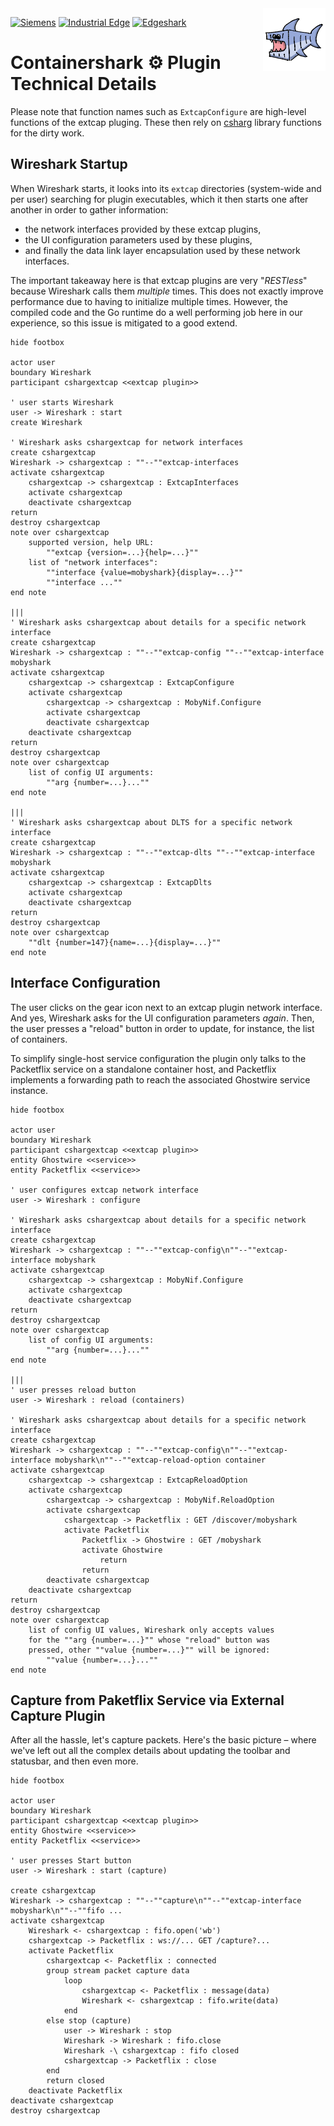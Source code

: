 <img align="right" width="100" height="100" src="../images/csharg-icon-100x100-ltr.png" style="padding: 0 0 1ex 0.8em">

[![Siemens](https://img.shields.io/badge/github-siemens-009999?logo=github)](https://github.com/siemens)
[![Industrial Edge](https://img.shields.io/badge/github-industrial%20edge-e39537?logo=github)](https://github.com/industrial-edge)
[![Edgeshark](https://img.shields.io/badge/github-Edgeshark-003751?logo=github)](https://github.com/siemens/edgeshark)

# Containershark ⚙ Plugin Technical Details

Please️ note that function names such as `ExtcapConfigure` are high-level
functions of the extcap pluging. These then rely on
[csharg](https://github.com/siemens/csharg) library functions for the dirty
work.

## Wireshark Startup

When Wireshark starts, it looks into its `extcap` directories (system-wide and
per user) searching for plugin executables, which it then starts one after
another in order to gather information:

- the network interfaces provided by these extcap plugins,
- the UI configuration parameters used by these plugins,
- and finally the data link layer encapsulation used by these network interfaces.

The important takeaway here is that extcap plugins are very "_RESTless_" because
Wireshark calls them _multiple_ times. This does not exactly improve performance
due to having to initialize multiple times. However, the compiled code and the
Go runtime do a well performing job here in our experience, so this issue is
mitigated to a good extend.

```plantuml
hide footbox

actor user
boundary Wireshark
participant cshargextcap <<extcap plugin>>

' user starts Wireshark
user -> Wireshark : start
create Wireshark

' Wireshark asks cshargextcap for network interfaces
create cshargextcap
Wireshark -> cshargextcap : ""--""extcap-interfaces
activate cshargextcap
    cshargextcap -> cshargextcap : ExtcapInterfaces
    activate cshargextcap
    deactivate cshargextcap
return
destroy cshargextcap
note over cshargextcap
    supported version, help URL:
        ""extcap {version=...}{help=...}""
    list of "network interfaces":
        ""interface {value=mobyshark}{display=...}""
        ""interface ...""
end note

|||
' Wireshark asks cshargextcap about details for a specific network interface
create cshargextcap
Wireshark -> cshargextcap : ""--""extcap-config ""--""extcap-interface mobyshark
activate cshargextcap
    cshargextcap -> cshargextcap : ExtcapConfigure
    activate cshargextcap
        cshargextcap -> cshargextcap : MobyNif.Configure
        activate cshargextcap
        deactivate cshargextcap
    deactivate cshargextcap
return
destroy cshargextcap
note over cshargextcap
    list of config UI arguments:
        ""arg {number=...}...""
end note

|||
' Wireshark asks cshargextcap about DLTS for a specific network interface
create cshargextcap
Wireshark -> cshargextcap : ""--""extcap-dlts ""--""extcap-interface mobyshark
activate cshargextcap
    cshargextcap -> cshargextcap : ExtcapDlts
    activate cshargextcap
    deactivate cshargextcap
return
destroy cshargextcap
note over cshargextcap
    ""dlt {number=147}{name=...}{display=...}""
end note

```

## Interface Configuration

The user clicks on the gear icon next to an extcap plugin network interface.
And yes, Wireshark asks for the UI configuration parameters _again_. Then, the
user presses a "reload" button in order to update, for instance, the list of
containers.

To simplify single-host service configuration the plugin only talks to the
Packetflix service on a standalone container host, and Packetflix implements a
forwarding path to reach the associated Ghostwire service instance.

```plantuml
hide footbox

actor user
boundary Wireshark
participant cshargextcap <<extcap plugin>>
entity Ghostwire <<service>>
entity Packetflix <<service>>

' user configures extcap network interface
user -> Wireshark : configure

' Wireshark asks cshargextcap about details for a specific network interface
create cshargextcap
Wireshark -> cshargextcap : ""--""extcap-config\n""--""extcap-interface mobyshark
activate cshargextcap
    cshargextcap -> cshargextcap : MobyNif.Configure
    activate cshargextcap
    deactivate cshargextcap
return
destroy cshargextcap
note over cshargextcap
    list of config UI arguments:
        ""arg {number=...}...""
end note

|||
' user presses reload button
user -> Wireshark : reload (containers)

' Wireshark asks cshargextcap about details for a specific network interface
create cshargextcap
Wireshark -> cshargextcap : ""--""extcap-config\n""--""extcap-interface mobyshark\n""--""extcap-reload-option container
activate cshargextcap
    cshargextcap -> cshargextcap : ExtcapReloadOption
    activate cshargextcap
        cshargextcap -> cshargextcap : MobyNif.ReloadOption
        activate cshargextcap
            cshargextcap -> Packetflix : GET /discover/mobyshark
            activate Packetflix
                Packetflix -> Ghostwire : GET /mobyshark
                activate Ghostwire
                    return
                return
        deactivate cshargextcap
    deactivate cshargextcap
return
destroy cshargextcap
note over cshargextcap
    list of config UI values, Wireshark only accepts values
    for the ""arg {number=...}"" whose "reload" button was
    pressed, other ""value {number=...}"" will be ignored:
        ""value {number=...}...""
end note
```

## Capture from Paketflix Service via External Capture Plugin

After all the hassle, let's capture packets. Here's the basic picture – where
we've left out all the complex details about updating the toolbar and statusbar,
and then even more.

```plantuml
hide footbox

actor user
boundary Wireshark
participant cshargextcap <<extcap plugin>>
entity Ghostwire <<service>>
entity Packetflix <<service>>

' user presses Start button
user -> Wireshark : start (capture)

create cshargextcap
Wireshark -> cshargextcap : ""--""capture\n""--""extcap-interface mobyshark\n""--""fifo ...
activate cshargextcap
    Wireshark <- cshargextcap : fifo.open('wb')
    cshargextcap -> Packetflix : ws://... GET /capture?...
    activate Packetflix
        cshargextcap <- Packetflix : connected
        group stream packet capture data
            loop
                cshargextcap <- Packetflix : message(data)
                Wireshark <- cshargextcap : fifo.write(data)
            end
        else stop (capture)
            user -> Wireshark : stop
            Wireshark -> Wireshark : fifo.close
            Wireshark -\ cshargextcap : fifo closed
            cshargextcap -> Packetflix : close
        end
        return closed
    deactivate Packetflix
deactivate cshargextcap
destroy cshargextcap
```
